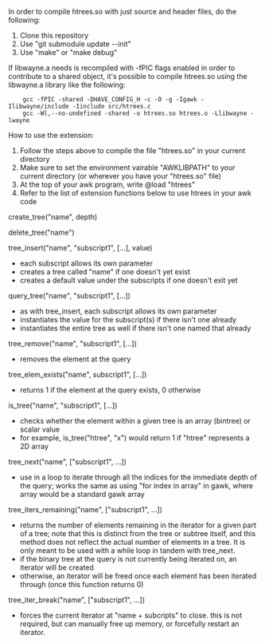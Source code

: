 In order to compile htrees.so with just source and header files, do the following:
1. Clone this repository
2. Use "git submodule update --init"
3. Use "make" or "make debug"

If libwayne.a needs is recompiled with -fPIC flags enabled in order to contribute to a shared object, it's possible to compile htrees.so using the libwayne.a library like the following:
```
    gcc -fPIC -shared -DHAVE_CONFIG_H -c -O -g -Igawk -Ilibwayne/include -Iinclude src/htrees.c
    gcc -Wl,--no-undefined -shared -o htrees.so htrees.o -Llibwayne -lwayne
```

How to use the extension:
1. Follow the steps above to compile the file "htrees.so" in your current directory
2. Make sure to set the environment vairable "AWKLIBPATH" to your current directory (or wherever you have your "htrees.so" file)
3. At the top of your awk program, write @load "htrees"
4. Refer to the list of extension functions below to use htrees in your awk code

create_tree("name", depth)

delete_tree("name")

tree_insert("name", "subscript1", [...], value)
- each subscript allows its own parameter
- creates a tree called "name" if one doesn't yet exist
- creates a default value under the subscripts if one doesn't exit yet

query_tree("name", "subscript1", [...])
- as with tree_insert, each subscript allows its own parameter
- instantiates the value for the subscript(s) if there isn't one already
- instantiates the entire tree as well if there isn't one named that already

tree_remove("name", "subscript1", [...])
- removes the element at the query

tree_elem_exists("name", subscript1", [...])
- returns 1 if the element at the query exists, 0 otherwise

is_tree("name", "subscript1", [...])
- checks whether the element within a given tree is an array (bintree) or scalar value
- for example, is_tree("htree", "x") would return 1 if "htree" represents a 2D array

tree_next("name", ["subscript1", ...])
- use in a loop to iterate through all the indices for the immediate
depth of the query; works the same as using "for index in array"
in gawk, where array would be a standard gawk array

tree_iters_remaining("name", ["subscript1", ...])
- returns the number of elements remaining in the iterator for a given part of a tree;
note that this is distinct from the tree or subtree itself, and this method does not reflect
the actual number of elements in a tree. It is only meant to be used with a while loop
in tandem with tree_next.
- if the binary tree at the query is not currently being iterated on, an iterator will be created
- otherwise, an iterator will be freed once each element has been iterated through
(once this function returns 0)

tree_iter_break("name", ["subscript1", ...])
- forces the current iterator at "name + subcripts" to close. this is not required, but can
manually free up memory, or forcefully restart an iterator. 
